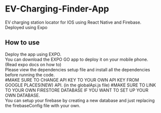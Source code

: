 # EV-Charging-Finder-App

EV charging station locator for IOS using React Native and Firebase.  
Deployed using Expo

## How to use
Deploy the app using EXPO.  
You can download the EXPO GO app to deploy it on your mobile phone. (Read expo docs on how to)  
Please view the dependencies setup file and install all the dependencies before running the code.  
#MAKE SURE TO CHANGE API KEY TO YOUR OWN API KEY FROM GOOGLE PLACES(NEW) API. (in the globalApi.js file)
#MAKE SURE TO LINK TO YOUR OWN FIRESTORE DATABASE IF YOU WANT TO SET UP YOUR OWN DATABASE.  
You can setup your firebase by creating a new database and just replacing the firebaseConfig file with your own.


